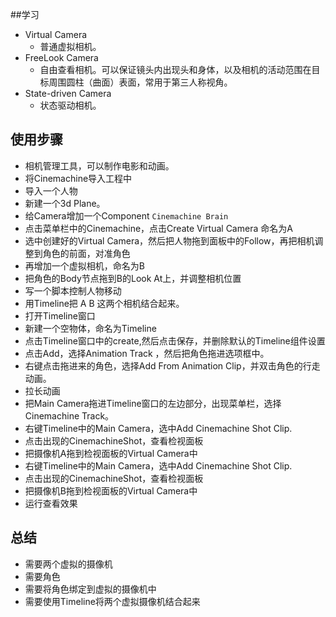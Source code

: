 ##学习
* Virtual Camera 
	* 普通虚拟相机。
* FreeLook Camera
	* 自由查看相机。可以保证镜头内出现头和身体，以及相机的活动范围在目标周围圆柱（曲面）表面，常用于第三人称视角。
* State-driven Camera
	* 状态驱动相机。 

## 使用步骤
* 相机管理工具，可以制作电影和动画。
* 将Cinemachine导入工程中
* 导入一个人物
* 新建一个3d Plane。
* 给Camera增加一个Component ``Cinemachine Brain``
* 点击菜单栏中的Cinemachine，点击Create Virtual Camera 命名为A
* 选中创建好的Virtual Camera，然后把人物拖到面板中的Follow，再把相机调整到角色的前面，对准角色
* 再增加一个虚拟相机，命名为B
* 把角色的Body节点拖到B的Look At上，并调整相机位置
* 写一个脚本控制人物移动
* 用Timeline把 A B 这两个相机结合起来。
* 打开Timeline窗口
* 新建一个空物体，命名为Timeline
* 点击Timeline窗口中的create,然后点击保存，并删除默认的Timeline组件设置
* 点击Add，选择Animation Track ，然后把角色拖进选项框中。
* 右键点击拖进来的角色，选择Add From Animation Clip，并双击角色的行走动画。
* 拉长动画
* 把Main Camera拖进Timeline窗口的左边部分，出现菜单栏，选择Cinemachine Track。
* 右键Timeline中的Main Camera，选中Add Cinemachine Shot Clip.
* 点击出现的CinemachineShot，查看检视面板
* 把摄像机A拖到检视面板的Virtual Camera中
* 右键Timeline中的Main Camera，选中Add Cinemachine Shot Clip.
* 点击出现的CinemachineShot，查看检视面板
* 把摄像机B拖到检视面板的Virtual Camera中
* 运行查看效果

## 总结
* 需要两个虚拟的摄像机
* 需要角色
* 需要将角色绑定到虚拟的摄像机中
* 需要使用Timeline将两个虚拟摄像机结合起来